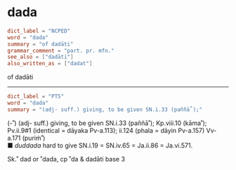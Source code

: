 # dada

``` toml
dict_label = "NCPED"
word = "dada"
summary = "of dadāti"
grammar_comment = "part. pr. mfn."
see_also = ["dadāti"]
also_written_as = ["dadat"]
```

of dadāti

--------------------

``` toml
dict_label = "PTS"
word = "dada"
summary = "(adj- suff.) giving, to be given SN.i.33 (paññā˚);"
```

(\-˚) (adj\- suff.) giving, to be given SN.i.33 (paññā˚); Kp.viii.10 (kāma˚); Pv.ii.9#1 (identical = dāyaka Pv\-a.113); ii.124 (phala = dāyin Pv\-a.157) Vv\-a.171 (puriṁ˚)  
■ *duddada* hard to give SN.i.19 = SN.iv.65 = Ja.ii.86 = Ja.vi.571.

Sk.˚ dad or ˚dada, cp ˚da & dadāti base 3

